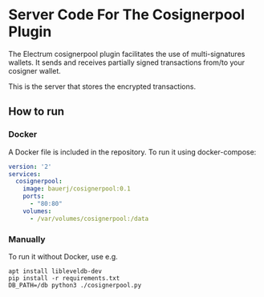 # Server Code For The Cosignerpool Plugin

The Electrum cosignerpool plugin facilitates the use of multi-signatures wallets.
It sends and receives partially signed transactions from/to your cosigner wallet.

This is the server that stores the encrypted transactions.

## How to run

### Docker
A Docker file is included in the repository. To run it using docker-compose:

````yaml
version: '2'
services:
  cosignerpool:
    image: bauerj/cosignerpool:0.1
    ports:
      - "80:80"
    volumes:
      - /var/volumes/cosignerpool:/data
````

### Manually
To run it without Docker, use e.g.

    apt install libleveldb-dev
    pip install -r requirements.txt
    DB_PATH=/db python3 ./cosignerpool.py